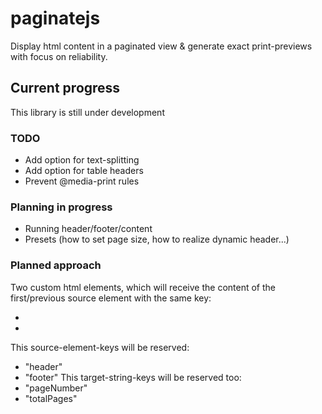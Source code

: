 # paginatejs
Display html content in a paginated view & generate exact print-previews with focus on reliability.

## Current progress
This library is still under development

### TODO
- Add option for text-splitting
- Add option for table headers
- Prevent @media-print rules

### Planning in progress
- Running header/footer/content
- Presets (how to set page size, how to realize dynamic header...)

### Planned approach
Two custom html elements, which will receive the content of the first/previous source element with the same key:

- <betterprint-target data-key=""> 
- <betterprint-source data-key="">

This source-element-keys will be reserved: 
- "header"
- "footer"
This target-string-keys will be reserved too:
- "pageNumber"
- "totalPages"